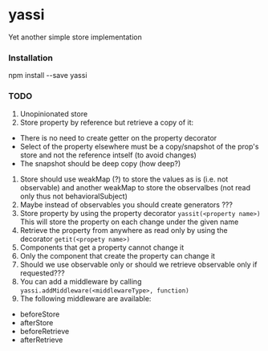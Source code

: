 # yassi

Yet another simple store implementation

### Installation
npm install --save yassi

### TODO
1. Unopinionated store 
1. Store property by reference but retrieve a copy of it:
* There is no need to create getter on the property decorator
* Select of the property elsewhere must be a copy/snapshot of the prop's store and not the reference intself (to avoid changes)
* The snapshot should be deep copy (how deep?) 
1. Store should use weakMap (?) to store the values as is (i.e. not observable) and another weakMap to store the observalbes (not read only thus not behavioralSubject)
1. Maybe instead of observables you should create generators ???
1. Store property by using the property decorator ```yassit(<property name>)```
 This will store the property on each change under the given name
1. Retrieve the property from anywhere as read only by using the decorator ```getit(<propety name>)```
1. Components that get a property cannot change it
1. Only the component that create the property can change it
1. Should we use observable only or should we retrieve observable only if requested???
1. You can add a middleware by calling ```yassi.addMiddleware(<middlewareType>, function)```
1. The following middleware are available:
  * beforeStore
  * afterStore
  * beforeRetrieve
  * afterRetrieve
